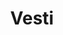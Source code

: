 ---
title: "Vesti"
draft: false
# page title background image
bg_image: "images/backgrounds/page-title-vesti.jpg"
# meta description
description : "Budite u toku sa najnovijim dešavanjima iz sveta prevoza putnika."
---